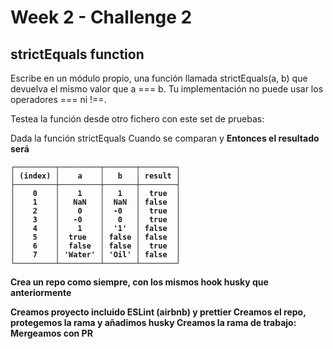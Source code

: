 # Week 2 - Challenge 2

## strictEquals function

Escribe en un módulo propio, una función llamada strictEquals(a, b) que devuelva el mismo valor que a === b. Tu implementación no puede usar los operadores === ni !==.

Testea la función desde otro fichero con este set de pruebas:

Dada la función strictEquals
Cuando se comparan <A> y <B>
Entonces el resultado será <Result>

    
    ┌─────────┬─────────┬───────┬────────┐
    │ (index) │    a    │   b   │ result │
    ├─────────┼─────────┼───────┼────────┤
    │    0    │    1    │   1   │  true  │
    │    1    │   NaN   │  NaN  │ false  │
    │    2    │    0    │  -0   │  true  │
    │    3    │   -0    │   0   │  true  │
    │    4    │    1    │  '1'  │ false  │
    │    5    │  true   │ false │ false  │
    │    6    │  false  │ false │  true  │
    │    7    │ 'Water' │ 'Oil' │ false  │
    └─────────┴─────────┴───────┴────────┘ 
    
Crea un repo como siempre, con los mismos hook husky que anteriormente

Creamos proyecto incluido ESLint (airbnb) y prettier
Creamos el repo, protegemos la rama y añadimos husky
Creamos la rama de trabajo:
Mergeamos con PR
